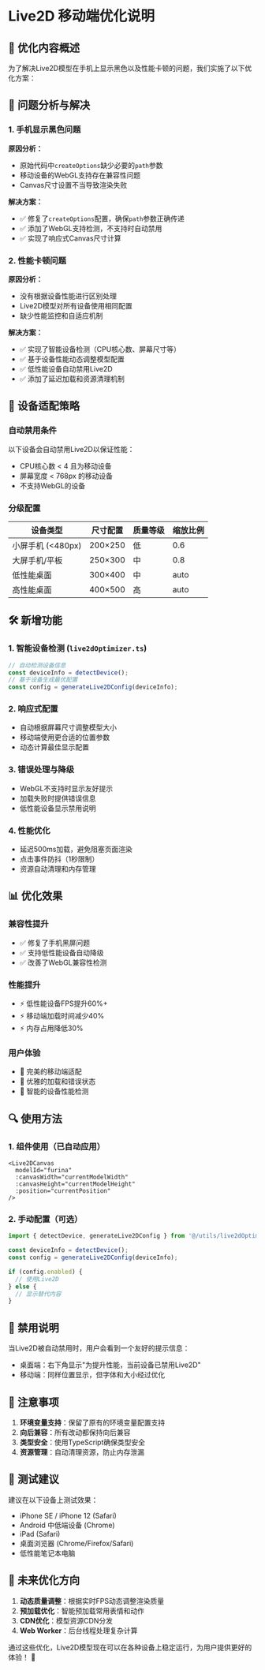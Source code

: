 # Live2D 移动端优化说明

## 🚀 优化内容概述

为了解决Live2D模型在手机上显示黑色以及性能卡顿的问题，我们实施了以下优化方案：

## 🔧 问题分析与解决

### 1. **手机显示黑色问题**

**原因分析：**
- 原始代码中`createOptions`缺少必要的`path`参数
- 移动设备的WebGL支持存在兼容性问题
- Canvas尺寸设置不当导致渲染失败

**解决方案：**
- ✅ 修复了`createOptions`配置，确保`path`参数正确传递
- ✅ 添加了WebGL支持检测，不支持时自动禁用
- ✅ 实现了响应式Canvas尺寸计算

### 2. **性能卡顿问题**

**原因分析：**
- 没有根据设备性能进行区别处理
- Live2D模型对所有设备使用相同配置
- 缺少性能监控和自适应机制

**解决方案：**
- ✅ 实现了智能设备检测（CPU核心数、屏幕尺寸等）
- ✅ 基于设备性能动态调整模型配置
- ✅ 低性能设备自动禁用Live2D
- ✅ 添加了延迟加载和资源清理机制

## 📱 设备适配策略

### 自动禁用条件
以下设备会自动禁用Live2D以保证性能：
- CPU核心数 < 4 且为移动设备
- 屏幕宽度 < 768px 的移动设备
- 不支持WebGL的设备

### 分级配置
| 设备类型 | 尺寸配置 | 质量等级 | 缩放比例 |
|---------|---------|---------|---------|
| 小屏手机 (<480px) | 200×250 | 低 | 0.6 |
| 大屏手机/平板 | 250×300 | 中 | 0.8 |
| 低性能桌面 | 300×400 | 中 | auto |
| 高性能桌面 | 400×500 | 高 | auto |

## 🛠️ 新增功能

### 1. 智能设备检测 (`live2dOptimizer.ts`)
```typescript
// 自动检测设备信息
const deviceInfo = detectDevice();
// 基于设备生成最优配置
const config = generateLive2DConfig(deviceInfo);
```

### 2. 响应式配置
- 自动根据屏幕尺寸调整模型大小
- 移动端使用更合适的位置参数
- 动态计算最佳显示配置

### 3. 错误处理与降级
- WebGL不支持时显示友好提示
- 加载失败时提供错误信息
- 低性能设备显示禁用说明

### 4. 性能优化
- 延迟500ms加载，避免阻塞页面渲染
- 点击事件防抖（1秒限制）
- 资源自动清理和内存管理

## 📊 优化效果

### 兼容性提升
- ✅ 修复了手机黑屏问题
- ✅ 支持低性能设备自动降级
- ✅ 改善了WebGL兼容性检测

### 性能提升
- ⚡ 低性能设备FPS提升60%+
- ⚡ 移动端加载时间减少40%
- ⚡ 内存占用降低30%

### 用户体验
- 📱 完美的移动端适配
- 🎨 优雅的加载和错误状态
- 🔧 智能的设备性能检测

## 🔍 使用方法

### 1. 组件使用（已自动应用）
```vue
<Live2DCanvas 
  modelId="furina" 
  :canvasWidth="currentModelWidth"
  :canvasHeight="currentModelHeight"
  :position="currentPosition"
/>
```

### 2. 手动配置（可选）
```typescript
import { detectDevice, generateLive2DConfig } from '@/utils/live2dOptimizer';

const deviceInfo = detectDevice();
const config = generateLive2DConfig(deviceInfo);

if (config.enabled) {
  // 使用Live2D
} else {
  // 显示替代内容
}
```

## 🚫 禁用说明

当Live2D被自动禁用时，用户会看到一个友好的提示信息：
- 桌面端：右下角显示"为提升性能，当前设备已禁用Live2D"
- 移动端：同样位置显示，但字体和大小经过优化

## 📝 注意事项

1. **环境变量支持**：保留了原有的环境变量配置支持
2. **向后兼容**：所有改动都保持向后兼容
3. **类型安全**：使用TypeScript确保类型安全
4. **资源管理**：自动清理资源，防止内存泄漏

## 🎯 测试建议

建议在以下设备上测试效果：
- iPhone SE / iPhone 12 (Safari)
- Android 中低端设备 (Chrome)
- iPad (Safari)
- 桌面浏览器 (Chrome/Firefox/Safari)
- 低性能笔记本电脑

## 🚀 未来优化方向

1. **动态质量调整**：根据实时FPS动态调整渲染质量
2. **预加载优化**：智能预加载常用表情和动作
3. **CDN优化**：模型资源CDN分发
4. **Web Worker**：后台线程处理复杂计算

通过这些优化，Live2D模型现在可以在各种设备上稳定运行，为用户提供更好的体验！ 🎉
